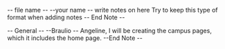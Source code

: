 -- file name --
--your name --
write notes on here 
Try to keep this type of format when adding notes 
-- End Note --

-- General --
--Braulio --
Angeline, I will be creating the campus pages, which it includes the home page. 
--End Note --